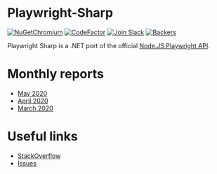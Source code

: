 # Playwright-Sharp

[![NuGetChromium](https://buildstats.info/nuget/PlaywrightSharp.Chromium)][NugetChromiumUrl]
[![CodeFactor](https://www.codefactor.io/repository/github/hardkoded/playwright-sharp/badge)][CodeFactorUrl]
[![Join Slack](https://img.shields.io/badge/join-slack-infomational)](https://join.slack.com/t/playwright/shared_invite/enQtOTEyMTUxMzgxMjIwLThjMDUxZmIyNTRiMTJjNjIyMzdmZDA3MTQxZWUwZTFjZjQwNGYxZGM5MzRmNzZlMWI5ZWUyOTkzMjE5Njg1NDg)
[![Backers](https://opencollective.com/hardkoded-projects/backers/badge.svg)][Backers]

[NugetChromiumUrl]: https://www.nuget.org/packages/PlaywrightSharp.Chromium/
[CodeFactorUrl]: https://www.codefactor.io/repository/github/hardkoded/playwright-sharp
[Backers]: https://opencollective.com/hardkoded-projects

Playwright Sharp is a .NET port of the official [Node.JS Playwright API](https://github.com/microsoft/playwright). 

# Monthly reports
 * [May 2020](https://www.hardkoded.com/blog/playwright-sharp-monthly-may-2020)
 * [April 2020](https://www.hardkoded.com/blog/playwright-sharp-monthly-apr-2020)
 * [March 2020](https://www.hardkoded.com/blog/playwright-sharp-monthly-march-2020)

# Useful links

* [StackOverflow](https://stackoverflow.com/search?q=playwright-sharp)
* [Issues](https://github.com/kblok/playwright-sharp/issues?utf8=%E2%9C%93&q=is%3Aissue)
